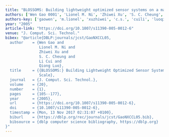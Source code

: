 ```yaml
---
title: "BLOSSOMS: Building lightweight optimized sensor systems on a massive scale"
authors: ['Wen Gao 0001', 'Lionel M. Ni', 'Zhiwei Xu', 'S. C. Cheung', 'Li Cui', 'Qiong Luo 0001']
authors-key: ['gaowen', 'm.lionel', 'xuzhiwei', 'c.s.', 'cuili', 'luoqiong']
year: "2005"
article-link: "https://doi.org/10.1007/s11390-005-0012-6"
venue: "J. Comput. Sci. Technol."
bibex: "@article{DBLP:journals/jcst/GaoNXCCL05,
  author    = {Wen Gao and
               Lionel M. Ni and
               Zhiwei Xu and
               S. C. Cheung and
               Li Cui and
               Qiong Luo},
  title     = {{BLOSSOMS:} Building Lightweight Optimized Sensor Systems on a Massive
               Scale},
  journal   = {J. Comput. Sci. Technol.},
  volume    = {20},
  number    = {1},
  pages     = {105--177},
  year      = {2005},
  url       = {https://doi.org/10.1007/s11390-005-0012-6},
  doi       = {10.1007/s11390-005-0012-6},
  timestamp = {Mon, 13 Nov 2017 02:31:07 +0100},
  biburl    = {https://dblp.org/rec/journals/jcst/GaoNXCCL05.bib},
  bibsource = {dblp computer science bibliography, https://dblp.org}
}"
---
```

